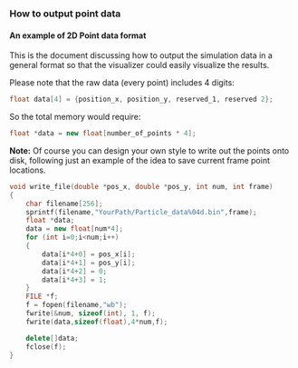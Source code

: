 ### **How to output point data**
#### **An example of 2D Point data format**
This is the document discussing how to output the simulation data in a general format so that the visualizer could easily visualize the results.

Please note that the raw data (every point) includes 4 digits:
```cpp
float data[4] = {position_x, position_y, reserved_1, reserved 2};
```
So the total memory would require:
```cpp
float *data = new float[number_of_points * 4];
```
**Note:** Of course you can design your own style to write out the points onto disk, following just an example of the idea to save current frame point locations. 
```cpp
void write_file(double *pos_x, double *pos_y, int num, int frame)
{
	char filename[256];
	sprintf(filename,"YourPath/Particle_data%04d.bin",frame);
	float *data;
	data = new float[num*4];
	for (int i=0;i<num;i++)
	{
		data[i*4+0] = pos_x[i];
		data[i*4+1] = pos_y[i];
		data[i*4+2] = 0;
		data[i*4+3] = 1;
	}
	FILE *f;
	f = fopen(filename,"wb");
	fwrite(&num, sizeof(int), 1, f);
	fwrite(data,sizeof(float),4*num,f);

	delete[]data;
	fclose(f);
}
```
